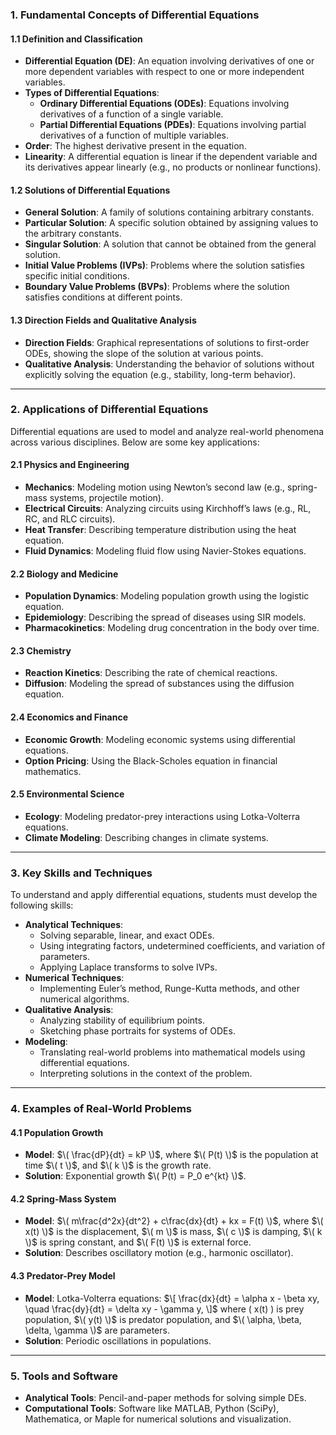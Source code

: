 ### **1. Fundamental Concepts of Differential Equations**

#### **1.1 Definition and Classification**
   - **Differential Equation (DE)**: An equation involving derivatives of one or more dependent variables with respect to one or more independent variables.
   - **Types of Differential Equations**:
     - **Ordinary Differential Equations (ODEs)**: Equations involving derivatives of a function of a single variable.
     - **Partial Differential Equations (PDEs)**: Equations involving partial derivatives of a function of multiple variables.
   - **Order**: The highest derivative present in the equation.
   - **Linearity**: A differential equation is linear if the dependent variable and its derivatives appear linearly (e.g., no products or nonlinear functions).

#### **1.2 Solutions of Differential Equations**
   - **General Solution**: A family of solutions containing arbitrary constants.
   - **Particular Solution**: A specific solution obtained by assigning values to the arbitrary constants.
   - **Singular Solution**: A solution that cannot be obtained from the general solution.
   - **Initial Value Problems (IVPs)**: Problems where the solution satisfies specific initial conditions.
   - **Boundary Value Problems (BVPs)**: Problems where the solution satisfies conditions at different points.

#### **1.3 Direction Fields and Qualitative Analysis**
   - **Direction Fields**: Graphical representations of solutions to first-order ODEs, showing the slope of the solution at various points.
   - **Qualitative Analysis**: Understanding the behavior of solutions without explicitly solving the equation (e.g., stability, long-term behavior).

---

### **2. Applications of Differential Equations**

Differential equations are used to model and analyze real-world phenomena across various disciplines. Below are some key applications:

#### **2.1 Physics and Engineering**
   - **Mechanics**: Modeling motion using Newton’s second law (e.g., spring-mass systems, projectile motion).
   - **Electrical Circuits**: Analyzing circuits using Kirchhoff’s laws (e.g., RL, RC, and RLC circuits).
   - **Heat Transfer**: Describing temperature distribution using the heat equation.
   - **Fluid Dynamics**: Modeling fluid flow using Navier-Stokes equations.

#### **2.2 Biology and Medicine**
   - **Population Dynamics**: Modeling population growth using the logistic equation.
   - **Epidemiology**: Describing the spread of diseases using SIR models.
   - **Pharmacokinetics**: Modeling drug concentration in the body over time.

#### **2.3 Chemistry**
   - **Reaction Kinetics**: Describing the rate of chemical reactions.
   - **Diffusion**: Modeling the spread of substances using the diffusion equation.

#### **2.4 Economics and Finance**
   - **Economic Growth**: Modeling economic systems using differential equations.
   - **Option Pricing**: Using the Black-Scholes equation in financial mathematics.

#### **2.5 Environmental Science**
   - **Ecology**: Modeling predator-prey interactions using Lotka-Volterra equations.
   - **Climate Modeling**: Describing changes in climate systems.

---

### **3. Key Skills and Techniques**
To understand and apply differential equations, students must develop the following skills:
   - **Analytical Techniques**:
     - Solving separable, linear, and exact ODEs.
     - Using integrating factors, undetermined coefficients, and variation of parameters.
     - Applying Laplace transforms to solve IVPs.
   - **Numerical Techniques**:
     - Implementing Euler’s method, Runge-Kutta methods, and other numerical algorithms.
   - **Qualitative Analysis**:
     - Analyzing stability of equilibrium points.
     - Sketching phase portraits for systems of ODEs.
   - **Modeling**:
     - Translating real-world problems into mathematical models using differential equations.
     - Interpreting solutions in the context of the problem.

---

### **4. Examples of Real-World Problems**

#### **4.1 Population Growth**
   - **Model**: $\( \frac{dP}{dt} = kP \)$, where $\( P(t) \)$ is the population at time $\( t \)$, and $\( k \)$ is the growth rate.
   - **Solution**: Exponential growth $\( P(t) = P_0 e^{kt} \)$.

#### **4.2 Spring-Mass System**
   - **Model**: $\( m\frac{d^2x}{dt^2} + c\frac{dx}{dt} + kx = F(t) \)$, where $\( x(t) \)$ is the displacement, $\( m \)$ is mass, $\( c \)$ is damping, $\( k \)$ is spring constant, and $\( F(t) \)$ is external force.
   - **Solution**: Describes oscillatory motion (e.g., harmonic oscillator).

#### **4.3 Predator-Prey Model**
   - **Model**: Lotka-Volterra equations:
     $\[
     \frac{dx}{dt} = \alpha x - \beta xy, \quad \frac{dy}{dt} = \delta xy - \gamma y,
     \]$
     where \( x(t) \) is prey population, $\( y(t) \)$ is predator population, and $\( \alpha, \beta, \delta, \gamma \)$ are parameters.
   - **Solution**: Periodic oscillations in populations.

---

### **5. Tools and Software**
   - **Analytical Tools**: Pencil-and-paper methods for solving simple DEs.
   - **Computational Tools**: Software like MATLAB, Python (SciPy), Mathematica, or Maple for numerical solutions and visualization.
